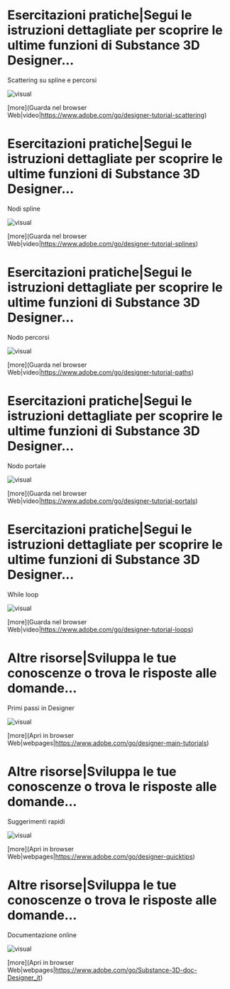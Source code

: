 <!--Entry format-->
<!--
# Section name|Section description
Element description
![visual]([image file])
[more](link text|icon|url)
-->

# Esercitazioni pratiche|Segui le istruzioni dettagliate per scoprire le ultime funzioni di Substance 3D Designer...
Scattering su spline e percorsi

![visual](tutorial5.png)

[more](Guarda nel browser Web|video|https://www.adobe.com/go/designer-tutorial-scattering)

# Esercitazioni pratiche|Segui le istruzioni dettagliate per scoprire le ultime funzioni di Substance 3D Designer...
Nodi spline

![visual](tutorial1.png)

[more](Guarda nel browser Web|video|https://www.adobe.com/go/designer-tutorial-splines)

# Esercitazioni pratiche|Segui le istruzioni dettagliate per scoprire le ultime funzioni di Substance 3D Designer...
Nodo percorsi

![visual](tutorial2.png)

[more](Guarda nel browser Web|video|https://www.adobe.com/go/designer-tutorial-paths)

# Esercitazioni pratiche|Segui le istruzioni dettagliate per scoprire le ultime funzioni di Substance 3D Designer...
Nodo portale

![visual](tutorial3.png)

[more](Guarda nel browser Web|video|https://www.adobe.com/go/designer-tutorial-portals)

# Esercitazioni pratiche|Segui le istruzioni dettagliate per scoprire le ultime funzioni di Substance 3D Designer...
While loop

![visual](tutorial4.png)

[more](Guarda nel browser Web|video|https://www.adobe.com/go/designer-tutorial-loops)


# Altre risorse|Sviluppa le tue conoscenze o trova le risposte alle domande...
Primi passi in Designer

![visual](resource1.png)

[more](Apri in browser Web|webpages|https://www.adobe.com/go/designer-main-tutorials)

# Altre risorse|Sviluppa le tue conoscenze o trova le risposte alle domande...
Suggerimenti rapidi

![visual](resource2.png)

[more](Apri in browser Web|webpages|https://www.adobe.com/go/designer-quicktips)

# Altre risorse|Sviluppa le tue conoscenze o trova le risposte alle domande...
Documentazione online

![visual](resource3.png)

[more](Apri in browser Web|webpages|https://www.adobe.com/go/Substance-3D-doc-Designer_it)
